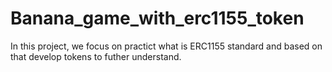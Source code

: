 # Banana_game_with_erc1155_token

In this project, we focus on practict what is ERC1155 standard and based on that develop tokens to futher understand. 
